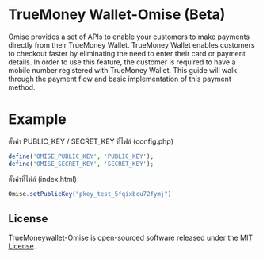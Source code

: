 # TrueMoney Wallet-Omise (Beta)
Omise provides a set of APIs to enable your customers to make payments directly from their TrueMoney Wallet. TrueMoney Wallet enables customers to checkout faster by eliminating the need to enter their card or payment details. In order to use this feature, the customer is required to have a mobile number registered with TrueMoney Wallet. This guide will walk through the payment flow and basic implementation of this payment method.


# Example

ตั้งค่า PUBLIC_KEY / SECRET_KEY ที่ไฟล์ (config.php)

```php
define('OMISE_PUBLIC_KEY', 'PUBLIC_KEY');
define('OMISE_SECRET_KEY', 'SECRET_KEY');
```


ตั้งค่าที่ไฟล์ (index.html)

```js
Omise.setPublicKey("pkey_test_5fqixbcu72fymj")
```


## License

TrueMoneywallet-Omise is open-sourced software released under the [MIT License](https://opensource.org/licenses/MIT).
